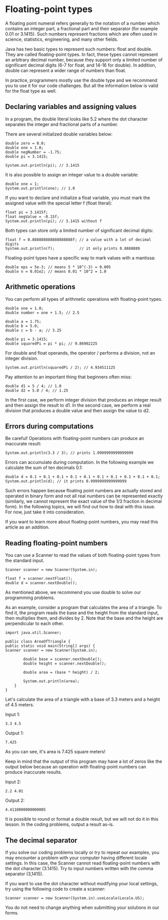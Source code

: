 # Floating-point types

A floating point numeral refers generally to the notation of a number which contains an integer part,
a fractional part and their separator (for example 0.01 or 3.1415). Such numbers represent fractions
which are often used in science, statistics, engineering, and many other fields.

Java has two basic types to represent such numbers: float and double. They are called floating-point 
types. In fact, these types cannot represent an arbitrary decimal number, because they support only 
a limited number of significant decimal digits (6-7 for float, and 14-16 for double). In addition,
double can represent a wider range of numbers than float.

In practice, programmers mostly use the double type and we recommend you to use it for our code 
challenges. But all the information below is valid for the float type as well.

## Declaring variables and assigning values
In a program, the double literal looks like 5.2 where the dot character separates the integer and 
fractional parts of a number.

There are several initialized double variables below:
```
double zero = 0.0;
double one = 1.0;
double negNumber = -1.75;
double pi = 3.1415;

System.out.println(pi); // 3.1415
```
It is also possible to assign an integer value to a double variable:
```
double one = 1;
System.out.println(one); // 1.0
```
If you want to declare and initialize a float variable, you must mark the assigned value with the 
special letter f (float literal):
```
float pi = 3.1415f;
float negValue = -0.15f;
System.out.println(pi); // 3.1415 without f
```
Both types can store only a limited number of significant decimal digits:
```
float f = 0.888888888888888888f; // a value with a lot of decimal digits
System.out.println(f);           // it only prints 0.8888889
```
Floating-point types have a specific way to mark values with a mantissa:
```
double eps = 5e-3; // means 5 * 10^(-3) = 0.005
double n = 0.01e2; // means 0.01 * 10^2 = 1.0
```

## Arithmetic operations
You can perform all types of arithmetic operations with floating-point types.
```
double one = 1.0;
double number = one + 1.5; // 2.5

double a = 1.75;
double b = 5.0;
double c = b - a; // 3.25

double pi = 3.1415;
double squaredPi = pi * pi; // 9.86902225
```
For double and float operands, the operator / performs a division, not an integer division.
```
System.out.println(squaredPi / 2); // 4.934511125
```
Pay attention to an important thing that beginners often miss:
```
double d1 = 5 / 4; // 1.0
double d2 = 5.0 / 4; // 1.25
```
In the first case, we perform integer division that produces an integer result and then assign the 
result to d1. In the second case, we perform a real division that produces a double value and then 
assign the value to d2.

## Errors during computations
Be careful! Operations with floating-point numbers can produce an inaccurate result:
```
System.out.println(3.3 / 3); // prints 1.0999999999999999
```
Errors can accumulate during computation. In the following example we calculate the sum of ten 
decimals 0.1:
```
double d = 0.1 + 0.1 + 0.1 + 0.1 + 0.1 + 0.1 + 0.1 + 0.1 + 0.1 + 0.1;
System.out.println(d); // it prints 0.9999999999999999
```
Such errors happen because floating point numbers are actually stored and operated in binary form 
and not all real numbers can be represented exactly (similarly, we cannot represent the exact value
of the 1/3 fraction in decimal form). In the following topics, we will find out how to deal with 
this issue. For now, just take it into consideration.

If you want to learn more about floating-point numbers, you may read this article as an addition.

## Reading floating-point numbers
You can use a Scanner to read the values of both floating-point types from the standard input.
```
Scanner scanner = new Scanner(System.in);

float f = scanner.nextFloat();
double d = scanner.nextDouble();
```
As mentioned above, we recommend you use double to solve our programming problems.

As an example, consider a program that calculates the area of a triangle. To find it, the program 
reads the base and the height from the standard input, then multiplies them, and divides by 2.
Note that the base and the height are perpendicular to each other.
```
import java.util.Scanner;

public class AreaOfTriangle {
public static void main(String[] args) {
Scanner scanner = new Scanner(System.in);

        double base = scanner.nextDouble();
        double height = scanner.nextDouble();

        double area = (base * height) / 2;

        System.out.println(area);
    }
}
```
Let's calculate the area of a triangle with a base of 3.3 meters and a height of 4.5 meters.

Input 1:
```
3.3 4.5
```
Output 1:
```
7.425
```
As you can see, it's area is 7.425 square meters!

Keep in mind that the output of this program may have a lot of zeros like the output below because
an operation with floating-point numbers can produce inaccurate results.

Input 2:
```
2.2 4.01
```
Output 2:
```
4.4110000000000005
```
It is possible to round or format a double result, but we will not do it in this lesson. In the coding 
problems, output a result as-is.

## The decimal separator
If you solve our coding problems locally or try to repeat our examples, you may encounter a problem 
with your computer having different locale settings. In this case, the Scanner cannot read 
floating-point numbers with the dot character (3.1415). Try to input numbers written with the comma
separator (3,1415).

If you want to use the dot character without modifying your local settings, try using the following
code to create a scanner:
```
Scanner scanner = new Scanner(System.in).useLocale(Locale.US);
```
You do not need to change anything when submitting your solutions in our forms.
